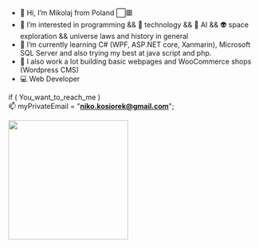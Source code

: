 - 👋 Hi, I’m Mikolaj from Poland ⬜🟥
- 👀 I’m interested in programming && 📳 technology && 🤖 AI && 👽 space exploration && universe laws and history in general
- 🌱 I’m currently learning C# (WPF, ASP.NET core, Xanmarin), Microsoft SQL Server and also trying my best at java script and php.
- 📖 I also work a lot building basic webpages and WooCommerce shops (Wordpress CMS)
- 💻 Web Developer


if ( You_want_to_reach_me )<br>
    📫 myPrivateEmail = "<b>niko.kosiorek@gmail.com</b>";

<img src="https://media3.giphy.com/media/qgQUggAC3Pfv687qPC/giphy.gif" style="height:240px;"/>

<!---
MikolajKos/MikolajKos is a ✨ special ✨ repository because its `README.md` (this file) appears on your GitHub profile.
You can click the Preview link to take a look at your changes.
--->
